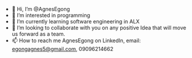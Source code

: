 - 👋 Hi, I’m @AgnesEgong
- 👀 I’m interested in programming
- 🌱 I’m currently learning software engineering in ALX
- 💞️ I’m looking to collaborate with you on any positive Idea that will move us forward as a team.
- 📫 How to reach me AgnesEgong on LinkedIn, email: egongagnes5@gmail.com, 09096214662


<!---
AgnesEgong/AgnesEgong is a ✨ special ✨ repository because its Out for creativity `README.md` (this file) appears on your GitHub profile.
You can click the Preview link to take a look at your changes.
--->
